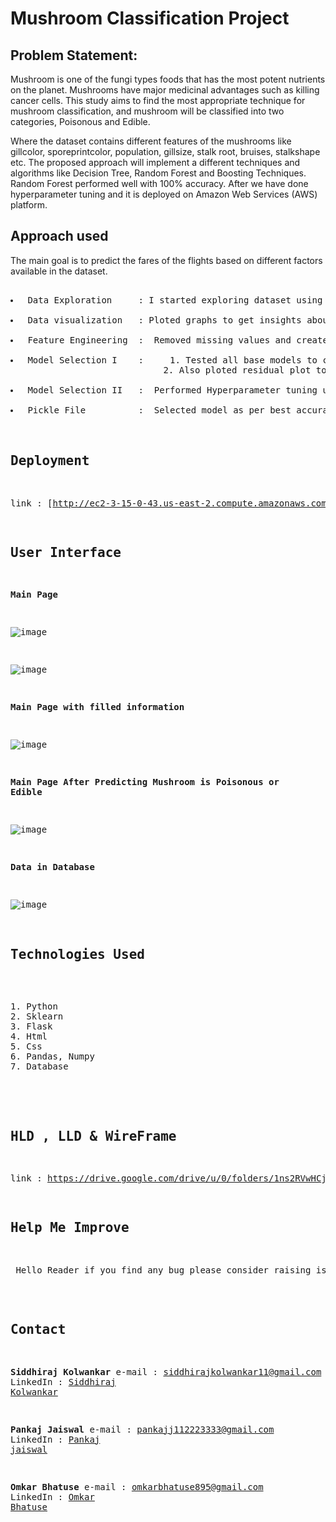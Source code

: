 # Mushroom Classification Project

## Problem Statement:

<p>Mushroom is one of the fungi types foods that has the most potent nutrients on the planet. Mushrooms have major medicinal advantages such as killing cancer cells. This study aims to find the most appropriate technique for mushroom classification, and mushroom will be classified into two categories, Poisonous and Edible.

Where the dataset contains different features of the mushrooms like gillcolor, sporeprintcolor, population, gillsize, stalk root, bruises, stalkshape etc. The proposed approach will implement a different techniques and algorithms like Decision Tree, Random Forest and Boosting Techniques. Random Forest performed well with 100% accuracy. After we have done hyperparameter tuning and it is deployed on Amazon Web Services (AWS) platform.</p>



## Approach used
<p>The main goal is to predict the fares of the flights based on different factors available in the dataset.</p>
<pre> 
<li> Data Exploration     : I started exploring dataset using pandas,numpy,matplotlib and seaborn. </li>
<li> Data visualization   : Ploted graphs to get insights about dependend and independed variables. </li>
<li> Feature Engineering  :  Removed missing values and created new features as per insights.</li>
<li> Model Selection I    :     1. Tested all base models to check the base accuracy.
                             2. Also ploted residual plot to check whether a model is a good fit or not.</li>
<li> Model Selection II   :  Performed Hyperparameter tuning using gridsearchCV and randomizedSearchCV.</li>
<li> Pickle File          :  Selected model as per best accuracy and created pickle file using joblib .</li>



## Deployment

link : [http://ec2-3-15-0-43.us-east-2.compute.amazonaws.com:8080/](http://ec2-3-15-0-43.us-east-2.compute.amazonaws.com:8080/)


 
## User Interface 

**Main Page**

![image](https://user-images.githubusercontent.com/88200767/138545555-a257613f-5107-4bac-99bc-eb77ae6242e6.png)


![image](https://user-images.githubusercontent.com/88200767/138545562-044b435a-3f35-46ba-9a51-860a83c28cf3.png)



**Main Page with filled information**

![image](https://user-images.githubusercontent.com/88200767/138545579-a3fd78d7-9e7e-4d34-ab20-35847e85687a.png)



**Main Page After Predicting Mushroom is Poisonous or Edible**

![image](https://user-images.githubusercontent.com/88200767/138545663-ec88e93d-89ba-4bd7-9635-b76846c09308.png)



**Data in Database**

![image](https://user-images.githubusercontent.com/88200767/138545670-96d10e1b-6b30-47be-b238-aebf3217f5e7.png)

## Technologies Used
<pre> 
1. Python 
2. Sklearn
3. Flask
4. Html
5. Css
6. Pandas, Numpy 
7. Database 

</pre>



## HLD , LLD & WireFrame
link : https://drive.google.com/drive/u/0/folders/1ns2RVwHCj0FcPqfWrZcAIRIKqEcLwwwQ

## Help Me Improve
<p> Hello Reader if you find any bug please consider raising issue I will address them asap.</p>




## Contact 

**Siddhiraj Kolwankar**
e-mail   : siddhirajkolwankar11@gmail.com
LinkedIn : [Siddhiraj Kolwankar](https://www.linkedin.com/in/siddhiraj-kolwankar/)

**Pankaj Jaiswal**
e-mail   : pankajj112223333@gmail.com
LinkedIn : [Pankaj jaiswal](https://www.linkedin.com/in/pankaj-jaiswal-2b23a9200/)

**Omkar Bhatuse**
e-mail   : omkarbhatuse895@gmail.com
LinkedIn : [Omkar Bhatuse](https://www.linkedin.com/in/omkar-bhatuse-b160471b8/)



